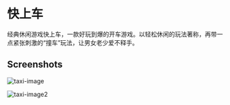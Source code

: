 # 快上车

经典休闲游戏快上车，一款好玩到爆的开车游戏。以轻松休闲的玩法著称，再带一点紧张刺激的“撞车”玩法，让男女老少爱不释手。

## Screenshots

![taxi-image](https://user-images.githubusercontent.com/32630749/158781567-4ee2a24f-31ae-4ee2-a795-a35956f1854d.png)

![taxi-image2](https://user-images.githubusercontent.com/32630749/158781583-8c1da849-dd88-417b-8981-c7351b28f314.png)
